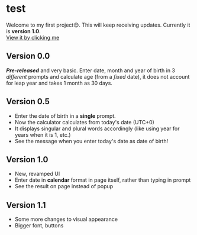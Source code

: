 # test

Welcome to my first project😊. This will keep receiving updates. Currently it is **version 1.0**.<br/>
[View it by clicking me](https://eyestye.github.io/test)

## Version 0.0

**_Pre-released_** and very basic. Enter date, month and year of birth in 3 _different_ prompts and calculate age (from a _fixed_ date), it does not account for leap year and takes 1 month as 30 days.

## Version 0.5

- Enter the date of birth in a **single** prompt.
- Now the calculator calculates from today's date (UTC+0)
- It displays singular and plural words accordingly (like using year for years when it is 1, etc.)
- See the message when you enter today's date as date of birth!

## Version 1.0

- New, revamped UI
- Enter date in **calendar** format in page itself, rather than typing in prompt
- See the result on page instead of popup

## Version 1.1

- Some more changes to visual appearance
- Bigger font, buttons

